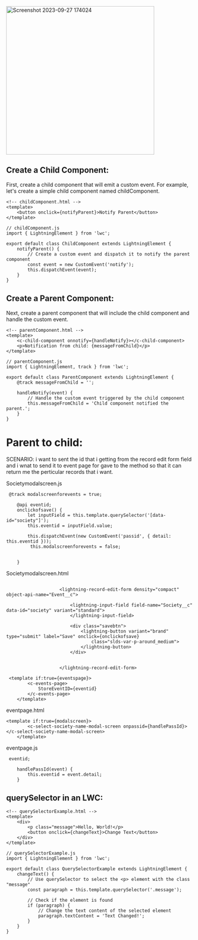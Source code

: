 
<img width="398" alt="Screenshot 2023-09-27 174024" src="https://github.com/gaurravlokhande/Javascript-for-Salesforce-Developers-Lwc-Components-1.md/assets/119065314/0ba6c84d-7551-44af-888e-5b06ea788be3">


## Create a Child Component:

First, create a child component that will emit a custom event. For example, let's create a simple child component named childComponent.

```
<!-- childComponent.html -->
<template>
    <button onclick={notifyParent}>Notify Parent</button>
</template>
```

```
// childComponent.js
import { LightningElement } from 'lwc';

export default class ChildComponent extends LightningElement {
    notifyParent() {
        // Create a custom event and dispatch it to notify the parent component
        const event = new CustomEvent('notify');
        this.dispatchEvent(event);
    }
}
```

## Create a Parent Component:

Next, create a parent component that will include the child component and handle the custom event.

```
<!-- parentComponent.html -->
<template>
    <c-child-component onnotify={handleNotify}></c-child-component>
    <p>Notification from child: {messageFromChild}</p>
</template>
```

```
// parentComponent.js
import { LightningElement, track } from 'lwc';

export default class ParentComponent extends LightningElement {
    @track messageFromChild = '';

    handleNotify(event) {
        // Handle the custom event triggered by the child component
        this.messageFromChild = 'Child component notified the parent.';
    }
}
```


# Parent to child:

SCENARIO: i want to sent the id that i getting from the record edit form field and i wnat to send it to event page for gave to the method so that it can return me the perticular records that i want.


Societymodalscreen.js

```
 @track modalscreenforevents = true;

    @api eventid;
    onclickofsave() {
        let inputField = this.template.querySelector('[data-id="society"]');
        this.eventid = inputField.value;    

        this.dispatchEvent(new CustomEvent('passid', { detail: this.eventid }));
         this.modalscreenforevents = false;   
     

    }
```

Societymodalscreen.html

```

                    <lightning-record-edit-form density="compact" object-api-name="Event__c">

                        <lightning-input-field field-name="Society__c" data-id="society" variant="standard">
                        </lightning-input-field>

                        <div class="savebtn">
                            <lightning-button variant="brand" type="submit" label="Save" onclick={onclickofsave}
                                class="slds-var-p-around_medium">
                            </lightning-button>
                        </div>


                    </lightning-record-edit-form>
```

```
 <template if:true={eventspage}>
        <c-events-page>
            StoreEventID={eventid}
        </c-events-page>
    </template>
```

eventpage.html

```
<template if:true={modalscreen}>
        <c-select-society-name-modal-screen onpassid={handlePassId}></c-select-society-name-modal-screen>
    </template>
```


eventpage.js

```
 eventid;

    handlePassId(event) {
        this.eventid = event.detail;
    }

```


## querySelector in an LWC:

```
<!-- querySelectorExample.html -->
<template>
    <div>
        <p class="message">Hello, World!</p>
        <button onclick={changeText}>Change Text</button>
    </div>
</template>
```

```
// querySelectorExample.js
import { LightningElement } from 'lwc';

export default class QuerySelectorExample extends LightningElement {
    changeText() {
        // Use querySelector to select the <p> element with the class "message"
        const paragraph = this.template.querySelector('.message');

        // Check if the element is found
        if (paragraph) {
            // Change the text content of the selected element
            paragraph.textContent = 'Text Changed!';
        }
    }
}
```
